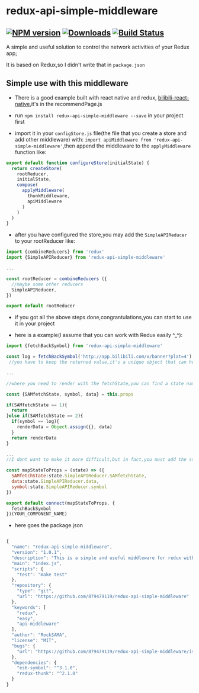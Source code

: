 # redux-api-simple-middleware
[![NPM version][npm-image]][npm-url] [![Downloads][downloads-image]][npm-url] [![Build Status][travis-image]][travis-url]
---
A simple and useful solution to control the network activities of your Redux app;

It is based on Redux,so I didn't write that in `package.json`

## Simple use with this middleware

+ There is a good example built with react native and redux, [bilibili-react-native](https://github.com/879479119/Bilibili-React-Native),it's in the recommendPage.js

+ run `npm install redux-api-simple-middleware --save` in your project first

+ import it in your `configStore.js` file(the file that you create a store and add other middleware) with:
`import apiMiddleware from 'redux-api-simple-middleware'`,then append the middleware to the `applyMiddleware` function like:

```js
export default function configureStore(initialState) {
  return createStore(
    rootReducer,
    initialState,
    compose(
      applyMiddleware(
        thunkMiddleware,
        apiMiddleware
      )
    )
  )
}
```

+ after you have configured the store,you may add the `SimpleAPIReducer` to your rootReducer like:

```js
import {combineReducers} from 'redux'
import {SimpleAPIReducer} from 'redux-api-simple-middleware'

...

const rootReducer = combineReducers ({
  //maybe some other reducers
  SimpleAPIReducer,
})

export default rootReducer
```

+ if you got all the above steps done,congrantulations,you can start to use it in your project

+ here is a example(I assume that you can work with Redux easily ^_^):

```js
import {fetchBackSymbol} from 'redux-api-simple-middleware'

const log = fetchBackSymbol('http://app.bilibili.com/x/banner?plat=4')
 //you have to keep the returned value,it's a unique object that can help you get the relevent response

...

//where you need to render with the fetchState,you can find a state named 'SMAfetchState'

const {SAMfetchState, symbol, data} = this.props

if(SAMfetchState == 1){
  return 
}else if(SAMfetchState == 2){
  if(symbol == log){
    renderData = Object.assign({}, data)
  }
  return renderData
}

...
//I dont want to make it more difficult,but in fact,you must add the states in the page(Redux)

const mapStateToProps = (state) => ({
  SAMfetchState:state.SimpleAPIReducer.SAMfetchState,
  data:state.SimpleAPIReducer.data,
  symbol:state.SimpleAPIReducer.symbol
})

export default connect(mapStateToProps, {
  fetchBackSymbol
})(YOUR_COMPONENT_NAME)
```

+ here goes the package.json

```js

{
  "name": "redux-api-simple-middleware",
  "version": "1.0.1",
  "description": "This is a simple and useful middleware for redux without much learn",
  "main": "index.js",
  "scripts": {
    "test": "make test"
  },
  "repository": {
    "type": "git",
    "url": "https://github.com/879479119/redux-api-simple-middleware"
  },
  "keywords": [
    "redux",
    "easy",
    "api-middleware"
  ],
  "author": "RockSAMA",
  "license": "MIT",
  "bugs": {
    "url": "https://github.com/879479119/redux-api-simple-middleware/issues"
  },
  "dependencies": {
    "es6-symbol": "^3.1.0",
    "redux-thunk": "^2.1.0"
  }
}

```

[npm-url]: https://npmjs.org/package/redux-api-simple-middleware
[downloads-image]: http://img.shields.io/npm/dm/redux-api-simple-middleware.svg
[npm-image]: http://img.shields.io/npm/v/redux-api-simple-middleware.svg
[travis-url]: https://travis-ci.org/rocksama/redux-api-simple-middleware
[travis-image]: http://img.shields.io/travis/rocksama/redux-api-simple-middleware.svg
[david-dm-url]:https://david-dm.org/rocksama/redux-api-simple-middleware
[david-dm-image]:https://david-dm.org/rocksama/redux-api-simple-middleware.svg
